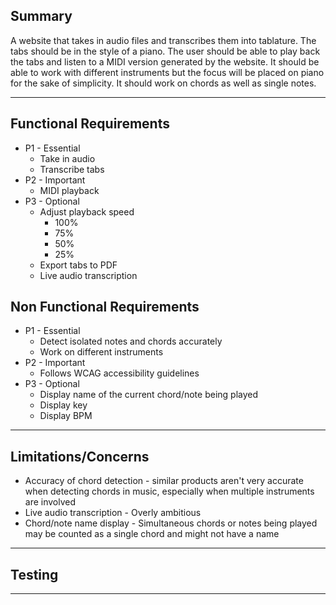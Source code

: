 ## Summary
A website that takes in audio files and transcribes them into tablature. The tabs should be in the style of a piano. The user should be able to play back the tabs and listen to a MIDI version generated by the website. It should be able to work with different instruments but the focus will be placed on piano for the sake of simplicity. It should work on chords as well as single notes.

---
## Functional Requirements
- P1 - Essential
	- Take in audio
	- Transcribe tabs
- P2 - Important
	- MIDI playback
- P3 - Optional
	- Adjust playback speed
		- 100%
		- 75%
		- 50%
		- 25%
	- Export tabs to PDF
	- Live audio transcription
## Non Functional Requirements
- P1 - Essential
	- Detect isolated notes and chords accurately
	- Work on different instruments
- P2 - Important
	- Follows WCAG accessibility guidelines
- P3 - Optional
	- Display name of the current chord/note being played
	- Display key
	- Display BPM
---
## Limitations/Concerns
- Accuracy of chord detection - similar products aren't very accurate when detecting chords in music, especially when multiple instruments are involved
- Live audio transcription - Overly ambitious
- Chord/note name display - Simultaneous chords or notes being played may be counted as a single chord and might not have a name
---
## Testing
---
